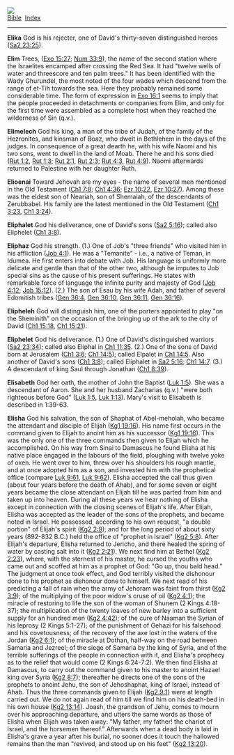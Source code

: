 [![](../../cdshop/ithlogo.png)](../../index)  
[Bible](../index)  [Index](index) 

------------------------------------------------------------------------

<span id="000">**Elika**</span> God is his rejecter, one of David's
thirty-seven distinguished heroes ([Sa2 23:25](../kjv/sa2023.htm#025)).

<span id="001">**Elim**</span> Trees, ([Exo
15:27](../kjv/exo015.htm#027); [Num 33:9](../kjv/num033.htm#009)), the
name of the second station where the Israelites encamped after crossing
the Red Sea. It had "twelve wells of water and threescore and ten palm
trees." It has been identified with the Wady Ghurundel, the most noted
of the four wades which descend from the range of et-Tih towards the
sea. Here they probably remained some considerable time. The form of
expression in [Exo 16:1](../kjv/exo016.htm#001) seems to imply that the
people proceeded in detachments or companies from Elim, and only for the
first time were assembled as a complete host when they reached the
wilderness of Sin (q.v.).

<span id="002">**Elimelech**</span> God his king, a man of the tribe of
Judah, of the family of the Hezronites, and kinsman of Boaz, who dwelt
in Bethlehem in the days of the judges. In consequence of a great dearth
he, with his wife Naomi and his two sons, went to dwell in the land of
Moab. There he and his sons died ([Rut 1:2](../kjv/rut001.htm#002), [Rut
1:3](../kjv/rut001.htm#003); [Rut 2:1](../kjv/rut002.htm#001), [Rut
2:3](../kjv/rut002.htm#003); [Rut 4:3](../kjv/rut004.htm#003), [Rut
4:9](../kjv/rut004.htm#009)). Naomi afterwards returned to Palestine
with her daughter Ruth.

<span id="003">**Elioenai**</span> Toward Jehovah are my eyes - the name
of several men mentioned in the Old Testament ([Ch1
7:8](../kjv/ch1007.htm#008); [Ch1 4:36](../kjv/ch1004.htm#036); [Ezr
10:22](../kjv/ezr010.htm#022), [Ezr 10:27](../kjv/ezr010.htm#027)).
Among these was the eldest son of Neariah, son of Shemaiah, of the
descendants of Zerubbabel. His family are the latest mentioned in the
Old Testament ([Ch1 3:23](../kjv/ch1003.htm#023), [Ch1
3:24](../kjv/ch1003.htm#024)).

<span id="004">**Eliphalet**</span> God his deliverance, one of David's
sons ([Sa2 5:16](../kjv/sa2005.htm#016)); called also Eliphelet ([Ch1
3:8](../kjv/ch1003.htm#008)).

<span id="005">**Eliphaz**</span> God his strength. (1.) One of Job's
"three friends" who visited him in his affliction ([Job
4:1](../kjv/job004.htm#001)). He was a "Temanite" - i.e., a native of
Teman, in Idumea. He first enters into debate with Job. His language is
uniformly more delicate and gentle than that of the other two, although
he imputes to Job special sins as the cause of his present sufferings.
He states with remarkable force of language the infinite purity and
majesty of God ([Job 4:12](../kjv/job004.htm#012); [Job
15:12](../kjv/job015.htm#012)). (2.) The son of Esau by his wife Adah,
and father of several Edomitish tribes ([Gen
36:4](../kjv/gen036.htm#004), [Gen 36:10](../kjv/gen036.htm#010), [Gen
36:11](../kjv/gen036.htm#011), [Gen 36:16](../kjv/gen036.htm#016)).

<span id="006">**Elipheleh**</span> God will distinguish him, one of the
porters appointed to play "on the Sheminith" on the occasion of the
bringing up of the ark to the city of David ([Ch1
15:18](../kjv/ch1015.htm#018), [Ch1 15:21](../kjv/ch1015.htm#021)).

<span id="007">**Eliphelet**</span> God his deliverance. (1.) One of
David's distinguished warriors ([Sa2 23:34](../kjv/sa2023.htm#034));
called also Eliphal in [Ch1 11:35](../kjv/ch1011.htm#035). (2.) One of
the sons of David born at Jerusalem ([Ch1 3:6](../kjv/ch1003.htm#006);
[Ch1 14:5](../kjv/ch1014.htm#005)); called Elpalet in [Ch1
14:5](../kjv/ch1014.htm#005). Also another of David's sons ([Ch1
3:8](../kjv/ch1003.htm#008)); called Eliphalet in [Sa2
5:16](../kjv/sa2005.htm#016); [Ch1 14:7](../kjv/ch1014.htm#007). (3.) A
descendant of king Saul through Jonathan ([Ch1
8:39](../kjv/ch1008.htm#039)).

<span id="008">**Elisabeth**</span> God her oath, the mother of John the
Baptist ([Luk 1:5](../kjv/luk001.htm#005)). She was a descendant of
Aaron. She and her husband Zacharias (q.v.) "were both righteous before
God" ([Luk 1:5](../kjv/luk001.htm#005), [Luk
1:13](../kjv/luk001.htm#013)). Mary's visit to Elisabeth is described in
1:39-63.

<span id="009">**Elisha**</span> God his salvation, the son of Shaphat
of Abel-meholah, who became the attendant and disciple of Elijah ([Kg1
19:16](../kjv/kg1019.htm#016)). His name first occurs in the command
given to Elijah to anoint him as his successor ([Kg1
19:16](../kjv/kg1019.htm#016)). This was the only one of the three
commands then given to Elijah which he accomplished. On his way from
Sinai to Damascus he found Elisha at his native place engaged in the
labours of the field, ploughing with twelve yoke of oxen. He went over
to him, threw over his shoulders his rough mantle, and at once adopted
him as a son, and invested him with the prophetical office (compare [Luk
9:61](../kjv/luk009.htm#061), [Luk 9:62](../kjv/luk009.htm#062)). Elisha
accepted the call thus given (about four years before the death of
Ahab), and for some seven or eight years became the close attendant on
Elijah till he was parted from him and taken up into heaven. During all
these years we hear nothing of Elisha except in connection with the
closing scenes of Elijah's life. After Elijah, Elisha was accepted as
the leader of the sons of the prophets, and became noted in Israel. He
possessed, according to his own request, "a double portion" of Elijah's
spirit ([Kg2 2:9](../kjv/kg2002.htm#009)); and for the long period of
about sixty years (892-832 B.C.) held the office of "prophet in Israel"
([Kg2 5:8](../kjv/kg2005.htm#008)). After Elijah's departure, Elisha
returned to Jericho, and there healed the spring of water by casting
salt into it ([Kg2 2:21](../kjv/kg2002.htm#021)). We next find him at
Bethel ([Kg2 2:23](../kjv/kg2002.htm#023)), where, with the sternest of
his master, he cursed the youths who came out and scoffed at him as a
prophet of God: "Go up, thou bald head." The judgment at once took
effect, and God terribly visited the dishonour done to his prophet as
dishonour done to himself. We next read of his predicting a fall of rain
when the army of Jehoram was faint from thirst ([Kg2
3:9](../kjv/kg2003.htm#009)); of the multiplying of the poor widow's
cruse of oil ([Kg2 4:1](../kjv/kg2004.htm#001)); the miracle of
restoring to life the son of the woman of Shunem (2 Kings 4:18-37); the
multiplication of the twenty loaves of new barley into a sufficient
supply for an hundred men ([Kg2 4:42](../kjv/kg2004.htm#042)); of the
cure of Naaman the Syrian of his leprosy (2 Kings 5:1-27); of the
punishment of Gehazi for his falsehood and his covetousness; of the
recovery of the axe lost in the waters of the Jordan ([Kg2
6:1](../kjv/kg2006.htm#001)); of the miracle at Dothan, half-way on the
road between Samaria and Jezreel; of the siege of Samaria by the king of
Syria, and of the terrible sufferings of the people in connection with
it, and Elisha's prophecy as to the relief that would come (2 Kings
6:24-7:2). We then find Elisha at Damascus, to carry out the command
given to his master to anoint Hazael king over Syria ([Kg2
8:7](../kjv/kg2008.htm#007)); thereafter he directs one of the sons of
the prophets to anoint Jehu, the son of Jehoshaphat, king of Israel,
instead of Ahab. Thus the three commands given to Elijah ([Kg2
9:1](../kjv/kg2009.htm#001)) were at length carried out. We do not again
read of him till we find him on his death-bed in his own house ([Kg2
13:14](../kjv/kg2013.htm#014)). Joash, the grandson of Jehu, comes to
mourn over his approaching departure, and utters the same words as those
of Elisha when Elijah was taken away: "My father, my father! the chariot
of Israel, and the horsemen thereof." Afterwards when a dead body is
laid in Elisha's grave a year after his burial, no sooner does it touch
the hallowed remains than the man "revived, and stood up on his feet"
([Kg2 13:20](../kjv/kg2013.htm#020)).

